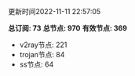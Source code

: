 更新时间2022-11-11 22:57:05

**总订阅: 73**
**总节点: 970**
**有效节点: 369**
- v2ray节点: 221
- trojan节点: 84
- ss节点: 64
